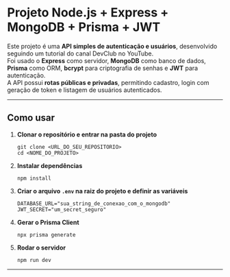 # **Projeto Node.js + Express + MongoDB + Prisma + JWT**

Este projeto é uma **API simples de autenticação e usuários**, desenvolvido seguindo um tutorial do canal DevClub no YouTube.  
Foi usado o **Express** como servidor, **MongoDB** como banco de dados, **Prisma** como ORM, **bcrypt** para criptografia de senhas e **JWT** para autenticação.  
A API possui **rotas públicas e privadas**, permitindo cadastro, login com geração de token e listagem de usuários autenticados.

---

## **Como usar**

1. **Clonar o repositório e entrar na pasta do projeto**

    ```
    git clone <URL_DO_SEU_REPOSITORIO>
    cd <NOME_DO_PROJETO>
    ```

2. **Instalar dependências**

    ```
    npm install
    ```

3. **Criar o arquivo `.env` na raiz do projeto e definir as variáveis**

    ```
    DATABASE_URL="sua_string_de_conexao_com_o_mongodb"
    JWT_SECRET="um_secret_seguro"
    ```

4. **Gerar o Prisma Client**

    ```
    npx prisma generate
    ```

5. **Rodar o servidor**

    ```
    npm run dev
    ```

---
